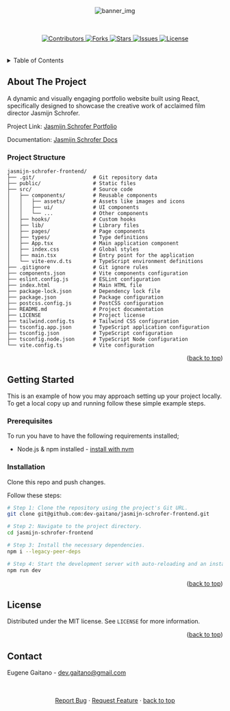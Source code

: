 <div align="center">
    <img src="https://res.cloudinary.com/diwkfbsgv/image/upload/c_auto,f_auto,g_auto,q_auto:eco/v1755008609/readme-banner_kxgrai.png" alt="banner_img">
</div>

<a id="readme-top"></a>

<br />
<br />

<!-- PROJECT SHIELDS -->
<div align="center">

  <a href="https://github.com/dev-gaitano/jasmijn-schrofer-frontend/graphs/contributors">
    <img src="https://img.shields.io/github/contributors/dev-gaitano/jasmijn-schrofer-frontend.svg?style=for-the-badge" alt="Contributors">
  </a>
  <a href="https://github.com/dev-gaitano/jasmijn-schrofer-frontend/network/members">
    <img src="https://img.shields.io/github/forks/dev-gaitano/jasmijn-schrofer-frontend.svg?style=for-the-badge" alt="Forks">
  </a>
  <a href="https://github.com/dev-gaitano/jasmijn-schrofer-frontend/stargazers">
    <img src="https://img.shields.io/github/stars/dev-gaitano/jasmijn-schrofer-frontend.svg?style=for-the-badge" alt="Stars">
  </a>
  <a href="https://github.com/dev-gaitano/jasmijn-schrofer-frontend/issues">
    <img src="https://img.shields.io/github/issues/dev-gaitano/jasmijn-schrofer-frontend.svg?style=for-the-badge" alt="Issues">
  </a>
  <a href="https://github.com/dev-gaitano/jasmijn-schrofer-frontend/blob/main/LICENSE">
    <img src="https://img.shields.io/github/license/dev-gaitano/jasmijn-schrofer-frontend.svg?style=for-the-badge" alt="License">
  </a>

</div>

<br />
<br />

<!-- TABLE OF CONTENTS -->
<details>
  <summary>Table of Contents</summary>
  <ol>
    <li>
      <a href="#about-the-project">About The Project</a>
      <ul>
        <li><a href="project-structure">Project Structure</a></li>
      </ul>
    </li>
    <li>
      <a href="#getting-started">Getting Started</a>
      <ul>
        <li><a href="#prerequisites">Prerequisites</a></li>
        <li><a href="#installation">Installation</a></li>
      </ul>
    </li>
    <li><a href="#license">License</a></li>
    <li><a href="#contact">Contact</a></li>
  </ol>
</details>

<!-- ABOUT THE PROJECT -->

## About The Project

A dynamic and visually engaging portfolio website built using React, specifically designed to showcase the creative work of acclaimed film director Jasmijn Schrofer.

Project Link:
[Jasmijn Schrofer Portfolio](https://www.jasmijnschrofer.com/)

Documentation:
[Jasmijn Schrofer Docs](https://jasmijn-docs.vercel.app/)

### Project Structure

```
jasmijn-schrofer-frontend/
├── .git/                   # Git repository data
├── public/                 # Static files
├── src/                    # Source code
│   ├── components/         # Reusable components
│   │   ├── assets/         # Assets like images and icons
│   │   ├── ui/             # UI components
│   │   └── ...             # Other components
│   ├── hooks/              # Custom hooks
│   ├── lib/                # Library files
│   ├── pages/              # Page components
│   ├── types/              # Type definitions
│   ├── App.tsx             # Main application component
│   ├── index.css           # Global styles
│   ├── main.tsx            # Entry point for the application
│   └── vite-env.d.ts       # TypeScript environment definitions
├── .gitignore              # Git ignore rules
├── components.json         # Vite components configuration
├── eslint.config.js        # ESLint configuration
├── index.html              # Main HTML file
├── package-lock.json       # Dependency lock file
├── package.json            # Package configuration
├── postcss.config.js       # PostCSS configuration
├── README.md               # Project documentation
├── LICENSE                 # Project license
├── tailwind.config.ts      # Tailwind CSS configuration
├── tsconfig.app.json       # TypeScript application configuration
├── tsconfig.json           # TypeScript configuration
├── tsconfig.node.json      # TypeScript Node configuration
└── vite.config.ts          # Vite configuration
```

<p align="right">(<a href="#readme-top">back to top</a>)</p>

<!-- GETTING STARTED -->

## Getting Started

This is an example of how you may approach setting up your project locally.
To get a local copy up and running follow these simple example steps.

### Prerequisites

To run you have to have the following requirements installed;

- Node.js & npm installed - [install with nvm](https://github.com/nvm-sh/nvm#installing-and-updating)

### Installation

Clone this repo and push changes.

Follow these steps:

```sh
# Step 1: Clone the repository using the project's Git URL.
git clone git@github.com:dev-gaitano/jasmijn-schrofer-frontend.git

# Step 2: Navigate to the project directory.
cd jasmijn-schrofer-frontend

# Step 3: Install the necessary dependencies.
npm i --legacy-peer-deps

# Step 4: Start the development server with auto-reloading and an instant preview.
npm run dev
```

<p align="right">(<a href="#readme-top">back to top</a>)</p>

<!-- LICENSE -->

## License

Distributed under the MIT license. See `LICENSE` for more information.

<p align="right">(<a href="#readme-top">back to top</a>)</p>

<!-- CONTACT -->

## Contact

Eugene Gaitano - dev.gaitano@gmail.com

<br />
<br />

<div align="center">
    <a href="https://github.com/dev-gaitano/jasmijn-schrofer-frontend/issues/new?labels=bug&template=bug-report---.md">Report Bug</a>
    &middot;
    <a href="https://github.com/dev-gaitano/jasmijn-schrofer-frontend/issues/new?labels=enhancement&template=feature-request---.md">Request Feature</a>
    &middot;
    <a href="#readme-top">back to top</a>
</div>

<!-- https://www.markdownguide.org/basic-syntax/#reference-style-links -->

[contributors-shield]: https://img.shields.io/github/contributors/dev-gaitano/jasmijn-schrofer-frontend.svg?style=for-the-badge
[contributors-url]: https://github.com/dev-gaitano/jasmijn-schrofer-frontend/graphs/contributors
[forks-shield]: https://img.shields.io/github/forks/dev-gaitano/jasmijn-schrofer-frontend.svg?style=for-the-badge
[forks-url]: https://github.com/dev-gaitano/jasmijn-schrofer-frontend/network/members
[stars-shield]: https://img.shields.io/github/stars/dev-gaitano/jasmijn-schrofer-frontend.svg?style=for-the-badge
[stars-url]: https://github.com/dev-gaitano/jasmijn-schrofer-frontend/stargazers
[issues-shield]: https://img.shields.io/github/issues/dev-gaitano/jasmijn-schrofer-frontend.svg?style=for-the-badge
[issues-url]: https://github.com/dev-gaitano/jasmijn-schrofer-frontend/issues
[license-shield]: https://img.shields.io/github/license/dev-gaitano/jasmijn-schrofer-frontend.svg?style=for-the-badge
[license-url]: https://github.com/dev-gaitano/jasmijn-schrofer-frontend/blob/main/LICENSE
